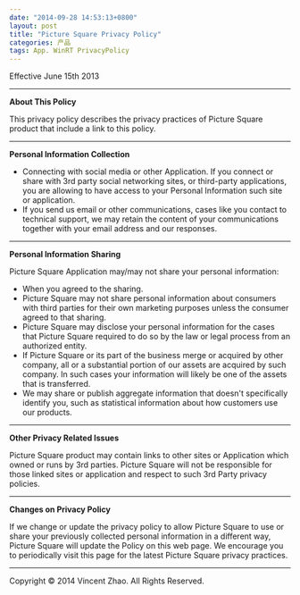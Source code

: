 ```yaml
---
date: "2014-09-28 14:53:13+0800"
layout: post
title: "Picture Square Privacy Policy"
categories: 产品
tags: App. WinRT PrivacyPolicy
---
```


Effective June 15th 2013

----------


**About This Policy**

This privacy policy describes the privacy practices of Picture Square product that include a link to this policy.

----------


**Personal Information Collection**


- Connecting with social media or other Application. If you connect or share with 3rd party social networking sites, or third-party applications, you are allowing to have access to your Personal Information such site or application.
- If you send us email or other communications, cases like you contact to technical support, we may retain the content of your communications together with your email address and our responses.

----------


**Personal Information Sharing**

Picture Square Application may/may not share your personal information:


- When you agreed to the sharing.
- Picture Square may not share personal information about consumers with third parties for their own marketing purposes unless the consumer agreed to that sharing.
- Picture Square may disclose your personal information for the cases that Picture Square required to do so by the law or legal process from an authorized entity.
- If Picture Square or its part of the business merge or acquired by other company, all or a substantial portion of our assets are acquired by such company. In such cases your information will likely be one of the assets that is transferred.
- We may share or publish aggregate information that doesn't specifically identify you, such as statistical information about how customers use our products.

----------


**Other Privacy Related Issues**

Picture Square product may contain links to other sites or Application which owned or runs by 3rd parties. Picture Square will not be responsible for those linked sites or application and respect to such 3rd Party privacy policies.

----------


**Changes on Privacy Policy**

If we change or update the privacy policy to allow Picture Square to use or share your previously collected personal information in a different way, Picture Square will update the Policy on this web page. We encourage you to periodically visit this page for the latest Picture Square privacy practices.

----------

Copyright © 2014 Vincent Zhao. All Rights Reserved.
